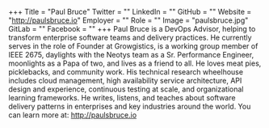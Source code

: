 +++
Title = "Paul Bruce"
Twitter = ""
LinkedIn = ""
GitHub = ""
Website = "http://paulsbruce.io"
Employer = ""
Role = ""
Image = "paulsbruce.jpg"
GitLab = ""
Facebook = ""
+++
Paul Bruce is a DevOps Advisor, helping to transform enterprise software teams and delivery practices. He currently serves in the role of Founder at Growgistics, is a working group member of IEEE 2675, daylights with the Neotys team as a Sr. Performance Engineer, moonlights as a Papa of two, and lives as a friend to all. He loves meat pies, picklebacks, and community work. His technical research wheelhouse includes cloud management, high availability service architecture, API design and experience, continuous testing at scale, and organizational learning frameworks. He writes, listens, and teaches about software delivery patterns in enterprises and key industries around the world. You can learn more at: http://paulsbruce.io